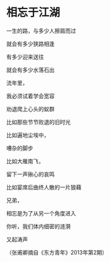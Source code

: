 # 相忘于江湖

一生的路，与多少人擦肩而过 

就会有多少狭路相逢 

有多少迎来送往 

就会有多少水落石出 

流年里， 

我必须试着学会宽容 

劝退爬上心头的蚁群 

比如那些节节败退的旧时光 

比如遍地尘埃中， 

嘈杂的脚步 

比如大雁南飞， 

留下一声揪心的哀鸣 

比如宴席后曲终人散的一片狼藉 

兄弟， 

相忘是为了从另一个角度进入 

你听，我们体内细密的涟漪 

又起涛声 

（张甫卿摘自《东方青年》2013年第2期）
